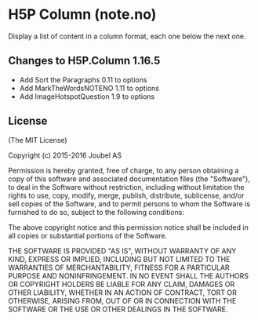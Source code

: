 H5P Column (note.no)
==========

Display a list of content in a column format, each one below the next one.

## Changes to H5P.Column 1.16.5
- Add Sort the Paragraphs 0.11 to options
- Add MarkTheWordsNOTENO 1.11 to options
- Add ImageHotspotQuestion 1.9 to options

## License

(The MIT License)

Copyright (c) 2015-2016 Joubel AS

Permission is hereby granted, free of charge, to any person obtaining a copy of this software and associated documentation files (the "Software"), to deal in the Software without restriction, including without limitation the rights to use, copy, modify, merge, publish, distribute, sublicense, and/or sell copies of the Software, and to permit persons to whom the Software is furnished to do so, subject to the following conditions:

The above copyright notice and this permission notice shall be included in all copies or substantial portions of the Software.

THE SOFTWARE IS PROVIDED "AS IS", WITHOUT WARRANTY OF ANY KIND, EXPRESS OR IMPLIED, INCLUDING BUT NOT LIMITED TO THE WARRANTIES OF MERCHANTABILITY, FITNESS FOR A PARTICULAR PURPOSE AND NONINFRINGEMENT. IN NO EVENT SHALL THE AUTHORS OR COPYRIGHT HOLDERS BE LIABLE FOR ANY CLAIM, DAMAGES OR OTHER LIABILITY, WHETHER IN AN ACTION OF CONTRACT, TORT OR OTHERWISE, ARISING FROM, OUT OF OR IN CONNECTION WITH THE SOFTWARE OR THE USE OR OTHER DEALINGS IN THE SOFTWARE.
